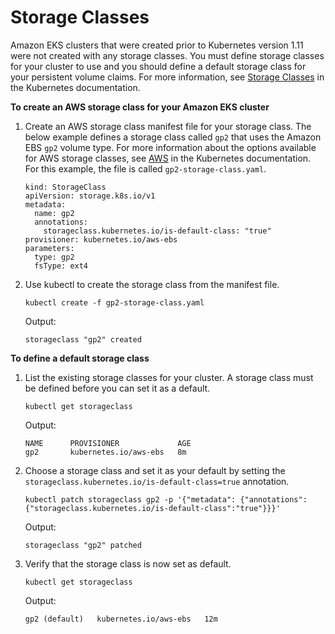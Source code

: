 # Storage Classes<a name="storage-classes"></a>

Amazon EKS clusters that were created prior to Kubernetes version 1\.11 were not created with any storage classes\. You must define storage classes for your cluster to use and you should define a default storage class for your persistent volume claims\. For more information, see [Storage Classes](https://kubernetes.io/docs/concepts/storage/storage-classes) in the Kubernetes documentation\.

**To create an AWS storage class for your Amazon EKS cluster**

1. Create an AWS storage class manifest file for your storage class\. The below example defines a storage class called `gp2` that uses the Amazon EBS `gp2` volume type\. For more information about the options available for AWS storage classes, see [AWS](https://kubernetes.io/docs/concepts/storage/storage-classes/#aws) in the Kubernetes documentation\. For this example, the file is called `gp2-storage-class.yaml`\.

   ```
   kind: StorageClass
   apiVersion: storage.k8s.io/v1
   metadata:
     name: gp2
     annotations:
       storageclass.kubernetes.io/is-default-class: "true"
   provisioner: kubernetes.io/aws-ebs
   parameters:
     type: gp2
     fsType: ext4
   ```

1. Use kubectl to create the storage class from the manifest file\.

   ```
   kubectl create -f gp2-storage-class.yaml
   ```

   Output:

   ```
   storageclass "gp2" created
   ```

**To define a default storage class**

1. List the existing storage classes for your cluster\. A storage class must be defined before you can set it as a default\.

   ```
   kubectl get storageclass
   ```

   Output:

   ```
   NAME      PROVISIONER             AGE
   gp2       kubernetes.io/aws-ebs   8m
   ```

1. Choose a storage class and set it as your default by setting the `storageclass.kubernetes.io/is-default-class=true` annotation\.

   ```
   kubectl patch storageclass gp2 -p '{"metadata": {"annotations":{"storageclass.kubernetes.io/is-default-class":"true"}}}'
   ```

   Output:

   ```
   storageclass "gp2" patched
   ```

1. Verify that the storage class is now set as default\.

   ```
   kubectl get storageclass
   ```

   Output:

   ```
   gp2 (default)   kubernetes.io/aws-ebs   12m
   ```